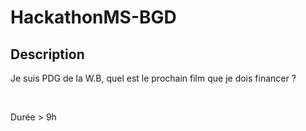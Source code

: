 # HackathonMS-BGD


## Description
<p> Je suis PDG de la W.B, quel est le prochain film que je dois financer ? </p></br>
<p> Durée > 9h </p>
